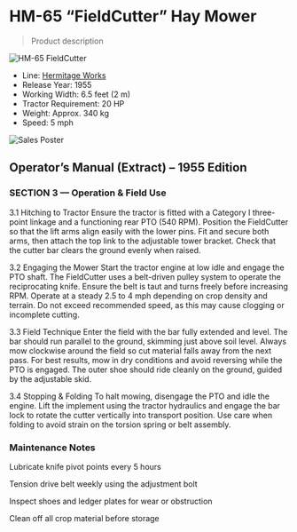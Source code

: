 # HM-65 “FieldCutter” Hay Mower

> Product description

![HM-65 FieldCutter](Img/HM65-FieldCutter-HayMower.png)

- Line: [Hermitage Works](../README.md#hermitage-line---traditional-craftsmanship-heritage-performance)
- Release Year: 1955
- Working Width: 6.5 feet (2 m)
- Tractor Requirement: 20 HP 
- Weight: Approx. 340 kg
- Speed: 5 mph

![Sales Poster](Img/HM65-FieldCutter-HayMower-Sales.png)

## Operator’s Manual (Extract) – 1955 Edition

### SECTION 3 — Operation & Field Use

3.1 Hitching to Tractor
Ensure the tractor is fitted with a Category I three-point linkage and a functioning rear PTO (540 RPM). Position the FieldCutter so that the lift arms align easily with the lower pins. Fit and secure both arms, then attach the top link to the adjustable tower bracket. Check that the cutter bar clears the ground evenly when raised.

3.2 Engaging the Mower
Start the tractor engine at low idle and engage the PTO shaft. The FieldCutter uses a belt-driven pulley system to operate the reciprocating knife. Ensure the belt is taut and turns freely before increasing RPM. Operate at a steady 2.5 to 4 mph depending on crop density and terrain. Do not exceed recommended speed, as this may cause clogging or incomplete cutting.

3.3 Field Technique
Enter the field with the bar fully extended and level. The bar should run parallel to the ground, skimming just above soil level. Always mow clockwise around the field so cut material falls away from the next pass. For best results, mow in dry conditions and avoid reversing while the PTO is engaged. The outer shoe should ride cleanly on the ground, guided by the adjustable skid.

3.4 Stopping & Folding
To halt mowing, disengage the PTO and idle the engine. Lift the implement using the tractor hydraulics and engage the bar lock to rotate the cutter vertically into transport position. Use care when folding to avoid strain on the torsion spring or belt assembly.

### Maintenance Notes
Lubricate knife pivot points every 5 hours

Tension drive belt weekly using the adjustment bolt

Inspect shoes and ledger plates for wear or obstruction

Clean off all crop material before storage
